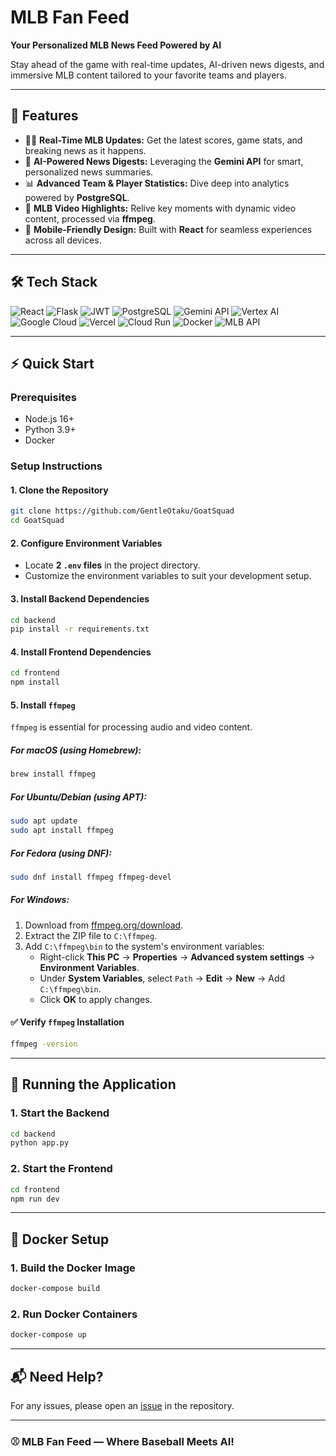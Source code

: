 # MLB Fan Feed 

**Your Personalized MLB News Feed Powered by AI**

Stay ahead of the game with real-time updates, AI-driven news digests, and immersive MLB content tailored to your favorite teams and players.

---

## 🚀 **Features**

- 🏃‍♂️ **Real-Time MLB Updates:** Get the latest scores, game stats, and breaking news as it happens.
- 🤖 **AI-Powered News Digests:** Leveraging the **Gemini API** for smart, personalized news summaries.
- 📊 **Advanced Team & Player Statistics:** Dive deep into analytics powered by **PostgreSQL**.
- 🎥 **MLB Video Highlights:** Relive key moments with dynamic video content, processed via **ffmpeg**.
- 📱 **Mobile-Friendly Design:** Built with **React** for seamless experiences across all devices.

---

## 🛠️ **Tech Stack**

![React](https://img.shields.io/badge/React-61DAFB?style=for-the-badge&logo=react&logoColor=white)
![Flask](https://img.shields.io/badge/Flask-000000?style=for-the-badge&logo=flask&logoColor=white)
![JWT](https://img.shields.io/badge/JWT-000000?style=for-the-badge&logo=jsonwebtokens&logoColor=white)
![PostgreSQL](https://img.shields.io/badge/PostgreSQL-336791?style=for-the-badge&logo=postgresql&logoColor=white)
![Gemini API](https://img.shields.io/badge/Gemini_API-FF6F00?style=for-the-badge&logo=google&logoColor=white)
![Vertex AI](https://img.shields.io/badge/Vertex_AI-4285F4?style=for-the-badge&logo=googlecloud&logoColor=white)
![Google Cloud](https://img.shields.io/badge/Google_Cloud-4285F4?style=for-the-badge&logo=googlecloud&logoColor=white)
![Vercel](https://img.shields.io/badge/Vercel-000000?style=for-the-badge&logo=vercel&logoColor=white)
![Cloud Run](https://img.shields.io/badge/Cloud_Run-4285F4?style=for-the-badge&logo=googlecloud&logoColor=white)
![Docker](https://img.shields.io/badge/Docker-2496ED?style=for-the-badge&logo=docker&logoColor=white)
![MLB API](https://img.shields.io/badge/MLB_API-FF0000?style=for-the-badge&logo=mlb&logoColor=white)

---

## ⚡ **Quick Start**

### **Prerequisites**

- Node.js 16+
- Python 3.9+
- Docker

### **Setup Instructions**

#### 1. Clone the Repository

```bash
git clone https://github.com/GentleOtaku/GoatSquad
cd GoatSquad
```

#### 2. Configure Environment Variables

- Locate **2 `.env` files** in the project directory.
- Customize the environment variables to suit your development setup.

#### 3. Install Backend Dependencies

```bash
cd backend
pip install -r requirements.txt
```

#### 4. Install Frontend Dependencies

```bash
cd frontend
npm install
```

#### 5. Install `ffmpeg`

`ffmpeg` is essential for processing audio and video content.

##### **For macOS (using Homebrew):**
```bash
brew install ffmpeg
```

##### **For Ubuntu/Debian (using APT):**
```bash
sudo apt update
sudo apt install ffmpeg
```

##### **For Fedora (using DNF):**
```bash
sudo dnf install ffmpeg ffmpeg-devel
```

##### **For Windows:**
1. Download from [ffmpeg.org/download](https://ffmpeg.org/download.html).
2. Extract the ZIP file to `C:\ffmpeg`.
3. Add `C:\ffmpeg\bin` to the system's environment variables:
   - Right-click **This PC** → **Properties** → **Advanced system settings** → **Environment Variables**.
   - Under **System Variables**, select `Path` → **Edit** → **New** → Add `C:\ffmpeg\bin`.
   - Click **OK** to apply changes.

#### ✅ Verify `ffmpeg` Installation

```bash
ffmpeg -version
```

---

## 🚀 **Running the Application**

### 1. Start the Backend
```bash
cd backend
python app.py
```

### 2. Start the Frontend
```bash
cd frontend
npm run dev
```

---

## 🐳 **Docker Setup**

### 1. Build the Docker Image
```bash
docker-compose build
```

### 2. Run Docker Containers
```bash
docker-compose up
```

---

## 📬 **Need Help?**

For any issues, please open an [issue](https://github.com/GentleOtaku/GoatSquad/issues) in the repository.

---

### ⚾ **MLB Fan Feed — Where Baseball Meets AI!**

